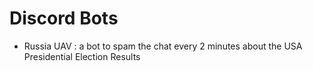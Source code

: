 # Discord Bots

- Russia UAV : a bot to spam the chat every 2 minutes about the USA Presidential Election Results